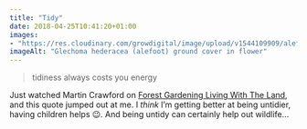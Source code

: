```yaml
---
title: "Tidy"
date: 2018-04-25T10:41:20+01:00
images: 
- "https://res.cloudinary.com/growdigital/image/upload/v1544109909/alefoot-40762351925.jpg"
imageAlt: "Glechoma hederacea (alefoot) ground cover in flower"
---
```


> tidiness always costs you energy

Just watched Martin Crawford on [Forest Gardening Living With The Land](https://www.youtube.com/watch?v=8owF5E4FaWY), and this quote jumped out at me. I _think_ I’m getting better at being untidier, having children helps 😉. And being untidy can certainly help out wildlife…
